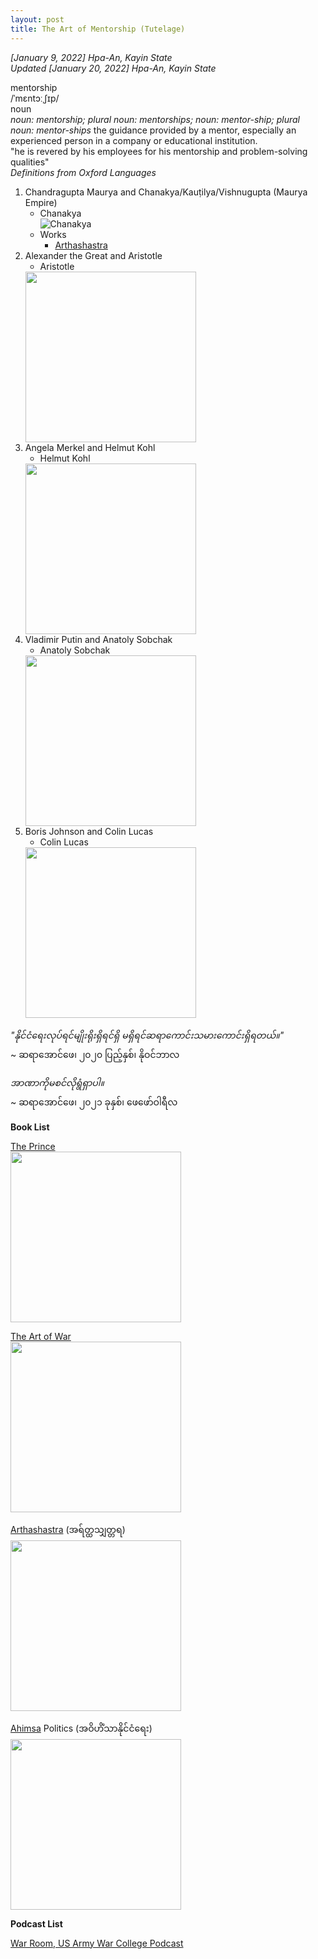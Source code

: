 ```yaml
---
layout: post
title: The Art of Mentorship (Tutelage)
---
```


*[January 9, 2022] Hpa-An, Kayin State*  
*Updated [January 20, 2022] Hpa-An, Kayin State*

mentorship  
/ˈmɛntɔːˌʃɪp/  
noun  
*noun: mentorship; plural noun: mentorships; noun: mentor-ship; plural noun: mentor-ships*
the guidance provided by a mentor, especially an experienced person in a company or educational institution.  
"he is revered by his employees for his mentorship and problem-solving qualities"  
*Definitions from Oxford Languages*

1. Chandragupta Maurya and Chanakya/Kauṭilya/Vishnugupta (Maurya Empire)
    - Chanakya  
    ![Chanakya](https://upload.wikimedia.org/wikipedia/commons/c/cd/Chanakya_artistic_depiction.jpg)
    - Works  
        - [Arthashastra](https://en.wikipedia.org/wiki/Arthashastra)  
2. Alexander the Great and Aristotle
    - Aristotle  
    <img src="https://upload.wikimedia.org/wikipedia/commons/thumb/a/ae/Aristotle_Altemps_Inv8575.jpg/440px-Aristotle_Altemps_Inv8575.jpg" height="273"/>
3. Angela Merkel and Helmut Kohl
    - Helmut Kohl  
    <img src="https://upload.wikimedia.org/wikipedia/commons/8/88/Helmut_Kohl_%281996%29_cropped.jpg" height="273"/>
4. Vladimir Putin and Anatoly Sobchak
    - Anatoly Sobchak  
    <img src="https://upload.wikimedia.org/wikipedia/commons/b/b5/Anatoly_Sobchak.jpg" height="273" />
5. Boris Johnson and Colin Lucas
    - Colin Lucas  
    <img src="https://i.ytimg.com/vi/2oTcrFEUKHY/maxresdefault.jpg" height="273"/>

*"နိုင်ငံရေးလုပ်ရင်မျိုးရိုးရှိရင်ရှိ မရှိရင်ဆရာကောင်းသမားကောင်းရှိရတယ်။"*  
~ ဆရာအောင်ဖေ၊ ၂၀၂၀ ပြည့်နှစ်၊ နိုဝင်ဘာလ  

*အာဏာကိုမစင်လိုရွံရှာပါ။*  
~ ဆရာအောင်ဖေ၊ ၂၀၂၁ ခုနှစ်၊ ဖေဖော်ဝါရီလ  

**Book List**

[The Prince](https://en.wikipedia.org/wiki/The_Prince)  
<img src="https://upload.wikimedia.org/wikipedia/commons/7/77/Machiavelli_Principe_Cover_Page.jpg" height="273"/>

[The Art of War](https://en.wikipedia.org/wiki/The_Art_of_War)  
<img src="https://images-na.ssl-images-amazon.com/images/I/41yO95t41bL._SX331_BO1,204,203,200_.jpg" height="273"/>

[Arthashastra](https://en.wikipedia.org/wiki/Arthashastra) (အရ်တ္ထသျှတ္တရ)  
<img src="https://images-na.ssl-images-amazon.com/images/I/71zXJLFffPL.jpg" height="273">

[Ahimsa](https://en.wikipedia.org/wiki/Ahimsa) Politics (အဝိဟိံသာနိုင်ငံရေး)  
<img src="https://s3.ap-southeast-1.amazonaws.com/cdn.sawthinkar/avihimsa-politics.jpg" height="273"/> 

**Podcast List** 

[War Room, US Army War College Podcast](https://podcasts.apple.com/us/podcast/a-better-peace-the-war-room-podcast/id1368621724)
